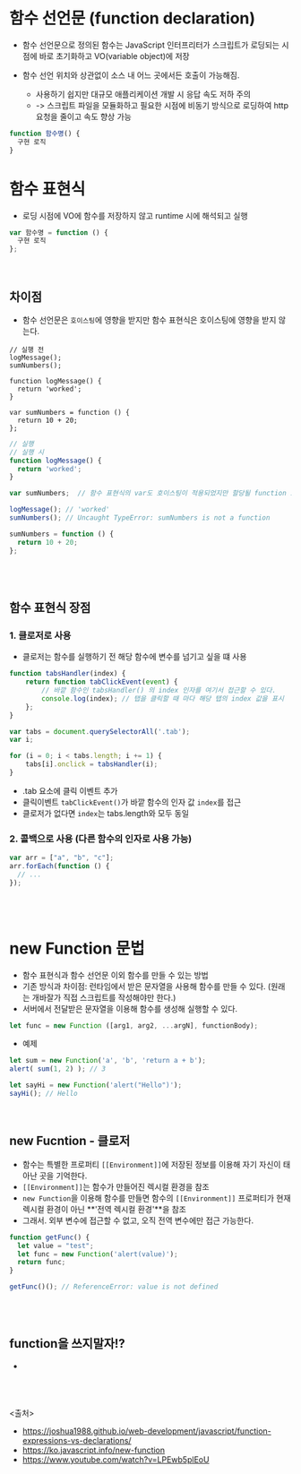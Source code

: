 # 함수 선언문 (function declaration)

- 함수 선언문으로 정의된 함수는 JavaScript 인터프리터가 스크립트가 로딩되는 시점에 바로 초기화하고 VO(variable object)에 저장

- 함수 선언 위치와 상관없이 소스 내 어느 곳에서든 호출이 가능해짐.

  - 사용하기 쉽지만 대규모 애플리케이션 개발 시 응답 속도 저하 주의
  - -> 스크립트 파일을 모듈화하고 필요한 시점에 비동기 방식으로 로딩하여 http 요청을 줄이고 속도 향상 가능

```js
function 함수명() {
  구현 로직
}
```

# 함수 표현식

- 로딩 시점에 VO에 함수를 저장하지 않고 runtime 시에 해석되고 실행

```js
var 함수명 = function () {
  구현 로직
};
```

<br>

## 차이점

- 함수 선언문은 `호이스팅`에 영향을 받지만 함수 표현식은 호이스팅에 영향을 받지 않는다.

```JS
// 실행 전
logMessage();
sumNumbers();

function logMessage() {
  return 'worked';
}

var sumNumbers = function () {
  return 10 + 20;
};
```

```js
// 실행
// 실행 시
function logMessage() {
  return 'worked';
}

var sumNumbers;  // 함수 표현식의 var도 호이스팅이 적용되었지만 할당될 function 로직은 호출 이후 선언해 단순 변수로 인식

logMessage(); // 'worked'
sumNumbers(); // Uncaught TypeError: sumNumbers is not a function

sumNumbers = function () {
  return 10 + 20;
};
```

<br><br>

## 함수 표현식 장점

### 1. 클로저로 사용

- 클로저는 함수를 실행하기 전 해당 함수에 변수를 넘기고 싶을 떄 사용

```js
function tabsHandler(index) {
    return function tabClickEvent(event) {
        // 바깥 함수인 tabsHandler() 의 index 인자를 여기서 접근할 수 있다.
        console.log(index); // 탭을 클릭할 때 마다 해당 탭의 index 값을 표시
    };
}

var tabs = document.querySelectorAll('.tab');
var i;

for (i = 0; i < tabs.length; i += 1) {
    tabs[i].onclick = tabsHandler(i);
}
```

- .tab 요소에 클릭 이벤트 추가
- 클릭이벤트 `tabClickEvent()`가 바깥 함수의 인자 값 `index`를 접근
- 클로저가 없다면 `index`는 tabs.length와 모두 동일

### 2. 콜백으로 사용 (다른 함수의 인자로 사용 가능)

```js
var arr = ["a", "b", "c"];
arr.forEach(function () {
  // ...
});
```

<br><br>

# new Function 문법

- 함수 표현식과 함수 선언문 이외 함수를 만들 수 있는 방법
- 기존 방식과 차이점: 런타임에서 받은 문자열을 사용해 함수를 만들 수 있다. (원래는 개바잘가 직접 스크립트를 작성해야만 한다.)
- 서버에서 전달받은 문자열을 이용해 함수를 생성해 실행할 수 있다.

```js
let func = new Function ([arg1, arg2, ...argN], functionBody);
```

- 예제

```js
let sum = new Function('a', 'b', 'return a + b');
alert( sum(1, 2) ); // 3

let sayHi = new Function('alert("Hello")');
sayHi(); // Hello
```

<br>

## new Fucntion - 클로저

- 함수는 특별한 프로퍼티 `[[Environment]]`에 저장된 정보를 이용해 자기 자신이 태아난 곳을 기억한다.
- `[[Environment]]`는 함수가 만들어진 렉시컬 환경을 참조
- `new Function`을 이용해 함수를 만들면 함수의 `[[Environment]]` 프로퍼티가 현재 렉시컬 환경이 아닌 **'전역 렉시컬 환경'**을 참조
- 그래서. 외부 변수에 접근할 수 없고, 오직 전역 변수에만 접근 가능한다.

```js
function getFunc() {
  let value = "test";
  let func = new Function('alert(value)');
  return func;
}

getFunc()(); // ReferenceError: value is not defined
```

<br><br>

## function을 쓰지말자!?

-  

<br><br><br>
<출처>

- <https://joshua1988.github.io/web-development/javascript/function-expressions-vs-declarations/>
- <https://ko.javascript.info/new-function>
- <https://www.youtube.com/watch?v=LPEwb5plEoU>
